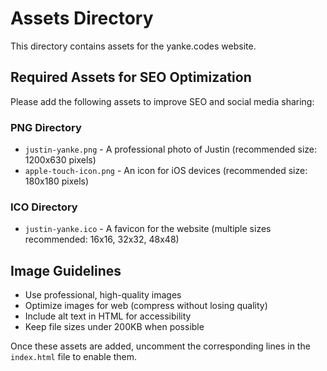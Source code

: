 # Assets Directory

This directory contains assets for the yanke.codes website.

## Required Assets for SEO Optimization

Please add the following assets to improve SEO and social media sharing:

### PNG Directory

- `justin-yanke.png` - A professional photo of Justin (recommended size: 1200x630 pixels)
- `apple-touch-icon.png` - An icon for iOS devices (recommended size: 180x180 pixels)

### ICO Directory

- `justin-yanke.ico` - A favicon for the website (multiple sizes recommended: 16x16, 32x32, 48x48)

## Image Guidelines

- Use professional, high-quality images
- Optimize images for web (compress without losing quality)
- Include alt text in HTML for accessibility
- Keep file sizes under 200KB when possible

Once these assets are added, uncomment the corresponding lines in the `index.html` file to enable them. 